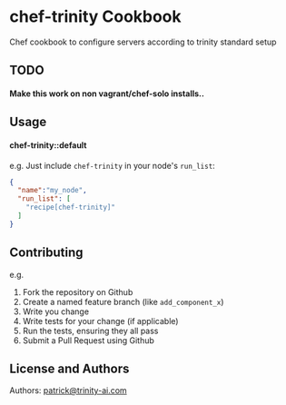 chef-trinity Cookbook
====================
Chef cookbook to configure servers according to trinity standard setup

TODO
----
#### Make this work on non vagrant/chef-solo installs..

Usage
-----
#### chef-trinity::default

e.g.
Just include `chef-trinity` in your node's `run_list`:

```json
{
  "name":"my_node",
  "run_list": [
    "recipe[chef-trinity]"
  ]
}
```

Contributing
------------

e.g.
1. Fork the repository on Github
2. Create a named feature branch (like `add_component_x`)
3. Write you change
4. Write tests for your change (if applicable)
5. Run the tests, ensuring they all pass
6. Submit a Pull Request using Github

License and Authors
-------------------
Authors: patrick@trinity-ai.com
